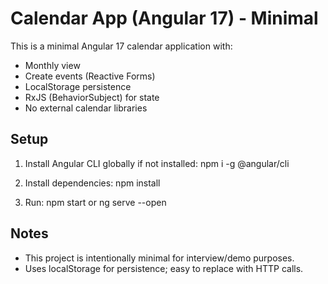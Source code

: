# Calendar App (Angular 17) - Minimal

This is a minimal Angular 17 calendar application with:
- Monthly view
- Create events (Reactive Forms)
- LocalStorage persistence
- RxJS (BehaviorSubject) for state
- No external calendar libraries

## Setup
1. Install Angular CLI globally if not installed:
   npm i -g @angular/cli

2. Install dependencies:
   npm install

3. Run:
   npm start
   or
   ng serve --open

## Notes
- This project is intentionally minimal for interview/demo purposes.
- Uses localStorage for persistence; easy to replace with HTTP calls.
